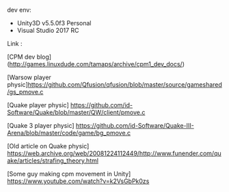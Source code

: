 dev env:

* Unity3D v5.5.0f3 Personal
* Visual Studio 2017 RC


Link : 

[CPM dev blog] (http://games.linuxdude.com/tamaps/archive/cpm1_dev_docs/)

[Warsow player physic]https://github.com/Qfusion/qfusion/blob/master/source/gameshared/gs_pmove.c

[Quake player physic] https://github.com/id-Software/Quake/blob/master/QW/client/pmove.c

[Quake 3 player physic] https://github.com/id-Software/Quake-III-Arena/blob/master/code/game/bg_pmove.c

[Old article on Quake physic] https://web.archive.org/web/20081224112449/http://www.funender.com/quake/articles/strafing_theory.html

[Some guy making cpm movement in Unity] https://www.youtube.com/watch?v=k2VsGbPk0zs
